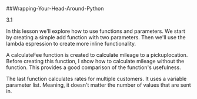 ##Wrapping-Your-Head-Around-Python

3.1

In this lesson we'll explore how to use functions and parameters. We start by creating a simple add function with two parameters. Then we'll use the lambda espression to create more inline functionality.

A calculateFee function is created to calculate mileage to a pickuplocation. Before creating this function, I show how to calculate mileage without the function. This provides a good comparison of the function's usefulness.

The last function calculates rates for multiple customers. It uses a variable parameter list. Meaning, it doesn't matter the number of values that are sent in.